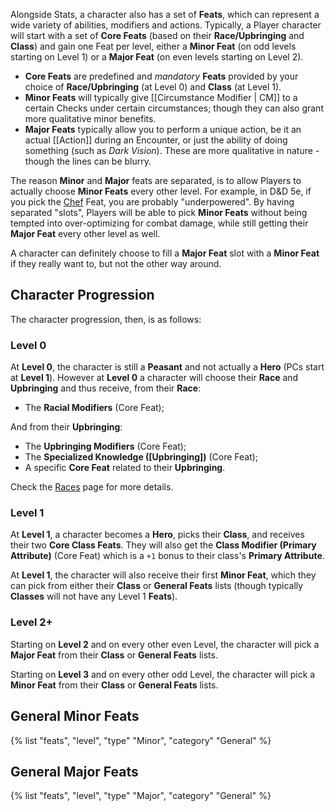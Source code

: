 Alongside Stats, a character also has a set of **Feats**, which can represent a wide variety of abilities, modifiers and actions. Typically, a Player character will start with a set of **Core Feats** (based on their **Race/Upbringing** and **Class**) and gain one Feat per level, either a **Minor Feat** (on odd levels starting on Level 1) or a **Major Feat** (on even levels starting on Level 2).

* **Core Feats** are predefined and _mandatory_ **Feats** provided by your choice of **Race/Upbringing** (at Level 0) and **Class** (at Level 1).
* **Minor Feats** will typically give [[Circumstance Modifier | CM]] to a certain Checks under certain circumstances; though they can also grant more qualitative minor benefits.
* **Major Feats** typically allow you to perform a unique action, be it an actual [[Action]] during an Encounter, or just the ability of doing something (such as _Dark Vision_). These are more qualitative in nature - though the lines can be blurry.

The reason **Minor** and **Major** feats are separated, is to allow Players to actually choose **Minor Feats** every other level. For example, in D&D 5e, if you pick the [Chef](https://dnd5e.wikidot.com/feat:chef) Feat, you are probably "underpowered". By having separated "slots", Players will be able to pick **Minor Feats** without being tempted into over-optimizing for combat damage, while still getting their **Major Feat** every other level as well.

A character can definitely choose to fill a **Major Feat** slot with a **Minor Feat** if they really want to, but not the other way around.

## Character Progression

The character progression, then, is as follows:

### Level 0

At **Level 0**, the character is still a **Peasant** and not actually a **Hero** (PCs start at **Level 1**). However at **Level 0** a character will choose their **Race** and **Upbringing** and thus receive, from their **Race**:

* The **Racial Modifiers** (Core Feat);

And from their **Upbringing**:

* The **Upbringing Modifiers** (Core Feat);
* The **Specialized Knowledge ([Upbringing])** (Core Feat);
* A specific **Core Feat** related to their **Upbringing**.

Check the [Races](/rules/races) page for more details.

### Level 1

At **Level 1**, a character becomes a **Hero**, picks their **Class**, and receives their two **Core Class Feats**.  They will also get the **Class Modifier (Primary Attribute)** (Core Feat) which is a `+1` bonus to their class's **Primary Attribute**.

At **Level 1**, the character will also receive their first **Minor Feat**, which they can pick from either their **Class** or **General Feats** lists (though typically **Classes** will not have any Level 1 **Feats**).

### Level 2+

Starting on **Level 2** and on every other even Level, the character will pick a **Major Feat** from their **Class** or **General Feats** lists.

Starting on **Level 3** and on every other odd Level, the character will pick a **Minor Feat** from their **Class** or **General Feats** lists.

## General Minor Feats

{% list "feats", "level", "type" "Minor", "category" "General" %}

## General Major Feats

{% list "feats", "level", "type" "Major", "category" "General" %}
